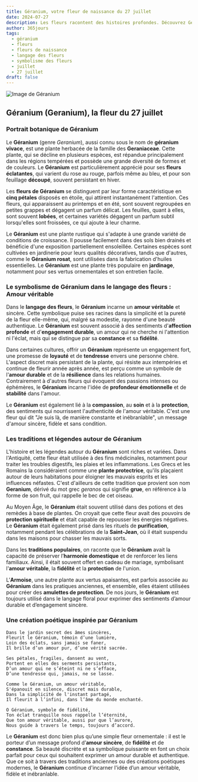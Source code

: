 ```yaml
---
title: Géranium, votre fleur de naissance du 27 juillet
date: 2024-07-27
description: Les fleurs racontent des histoires profondes. Découvrez Géranium, votre fleur de naissance du 27 juillet, ses symboles et récits fascinants. Plongez dans sa signification et son langage unique dans l'art floral.
author: 365jours
tags:
  - géranium
  - fleurs
  - fleurs de naissance
  - langage des fleurs
  - symbolisme des fleurs
  - juillet
  - 27 juillet
draft: false
---
```


![Image de Géranium](https://cdn.pixabay.com/photo/2022/06/25/15/54/cranesbill-7283721_640.jpg#center)


## Géranium (Geranium), la fleur du 27 juillet

### Portrait botanique de Géranium

Le **Géranium** (genre _Geranium_), aussi connu sous le nom de **géranium vivace**, est une plante herbacée de la famille des **Geraniaceae**. Cette plante, qui se décline en plusieurs espèces, est répandue principalement dans les régions tempérées et possède une grande diversité de formes et de couleurs. Le **Géranium** est particulièrement apprécié pour ses **fleurs éclatantes**, qui varient du rose au rouge, parfois même au bleu, et pour son feuillage **découpé**, souvent persistant en hiver.

Les **fleurs de Géranium** se distinguent par leur forme caractéristique en **cinq pétales** disposés en étoile, qui attirent instantanément l'attention. Ces fleurs, qui apparaissent au printemps et en été, sont souvent regroupées en petites grappes et dégagent un parfum délicat. Les feuilles, quant à elles, sont souvent **lobées**, et certaines variétés dégagent un parfum subtil lorsqu'elles sont froissées, ce qui ajoute à leur charme.

Le **Géranium** est une plante rustique qui s'adapte à une grande variété de conditions de croissance. Il pousse facilement dans des sols bien drainés et bénéficie d'une exposition partiellement ensoleillée. Certaines espèces sont cultivées en jardinerie pour leurs qualités décoratives, tandis que d'autres, comme le **Géranium rosat**, sont utilisées dans la fabrication d'huiles essentielles. Le **Géranium** est une plante très populaire en **jardinage**, notamment pour ses vertus ornementales et son entretien facile.

### Le symbolisme de Géranium dans le langage des fleurs : Amour véritable

Dans le **langage des fleurs**, le **Géranium** incarne un **amour véritable** et sincère. Cette symbolique puise ses racines dans la simplicité et la pureté de la fleur elle-même, qui, malgré sa modestie, rayonne d'une beauté authentique. Le **Géranium** est souvent associé à des sentiments d'**affection profonde** et d'**engagement durable**, un amour qui ne cherche ni l'attention ni l'éclat, mais qui se distingue par sa **constance** et sa **fidélité**.

Dans certaines cultures, offrir un **Géranium** représente un engagement fort, une promesse de **loyauté** et de **tendresse** envers une personne chère. L'aspect discret mais persistant de la plante, qui résiste aux intempéries et continue de fleurir année après année, est perçu comme un symbole de l'**amour durable** et de la **résilience** dans les relations humaines. Contrairement à d'autres fleurs qui évoquent des passions intenses ou éphémères, le **Géranium** incarne l'idée de **profondeur émotionnelle** et de **stabilité** dans l'amour.

Le **Géranium** est également lié à la **compassion**, au **soin** et à la **protection**, des sentiments qui nourrissent l'authenticité de l'amour véritable. C'est une fleur qui dit "Je suis là, de manière constante et inébranlable", un message d'amour sincère, fidèle et sans condition.

### Les traditions et légendes autour de Géranium

L'histoire et les légendes autour du **Géranium** sont riches et variées. Dans l'Antiquité, cette fleur était utilisée à des fins médicinales, notamment pour traiter les troubles digestifs, les plaies et les inflammations. Les Grecs et les Romains la considéraient comme une **plante protectrice**, qu'ils plaçaient autour de leurs habitations pour éloigner les mauvais esprits et les influences néfastes. C'est d'ailleurs de cette tradition que provient son nom **Geranium**, dérivé du mot grec _geranos_ qui signifie **grue**, en référence à la forme de son fruit, qui rappelle le bec de cet oiseau.

Au Moyen Âge, le **Géranium** était souvent utilisé dans des potions et des remèdes à base de plantes. On croyait que cette fleur avait des pouvoirs de **protection spirituelle** et était capable de repousser les énergies négatives. Le **Géranium** était également prisé dans les rituels de **purification**, notamment pendant les célébrations de la **Saint-Jean**, où il était suspendu dans les maisons pour chasser les mauvais sorts.

Dans les **traditions populaires**, on raconte que le **Géranium** avait la capacité de préserver l’**harmonie domestique** et de renforcer les liens familiaux. Ainsi, il était souvent offert en cadeau de mariage, symbolisant l'**amour véritable**, la **fidélité** et la **protection** de l'union.

L’**Armoise**, une autre plante aux vertus apaisantes, est parfois associée au **Géranium** dans les pratiques anciennes, et ensemble, elles étaient utilisées pour créer des **amulettes de protection**. De nos jours, le **Géranium** est toujours utilisé dans le langage floral pour exprimer des sentiments d’amour durable et d’engagement sincère.

### Une création poétique inspirée par Géranium

```
Dans le jardin secret des âmes sincères,
Fleurit le Géranium, témoin d’une lumière,
Loin des éclats, sans jamais se faner,
Il brille d’un amour pur, d’une vérité sacrée.

Ses pétales, fragiles, dansent au vent,
Portent en elles des serments persistants,
D’un amour qui ne s’éteint ni ne s’efface,
D’une tendresse qui, jamais, ne se lasse.

Comme le Géranium, un amour véritable,
S'épanouit en silence, discret mais durable,
Dans la simplicité de l'instant partagé,
Il fleurit à l’infini, dans l’âme du monde enchanté.

O Géranium, symbole de fidélité,
Ton éclat tranquille nous rappelle l’éternité,
Que ton amour véritable, aussi pur que l’aurore,
Nous guide à travers le temps, toujours d’accord.
```

Le **Géranium** est donc bien plus qu’une simple fleur ornementale : il est le porteur d’un message profond d’**amour sincère**, de **fidélité** et de **constance**. Sa beauté discrète et sa symbolique puissante en font un choix parfait pour ceux qui souhaitent exprimer un amour durable et authentique. Que ce soit à travers des traditions anciennes ou des créations poétiques modernes, le **Géranium** continue d'incarner l'idée d’un amour véritable, fidèle et inébranlable.